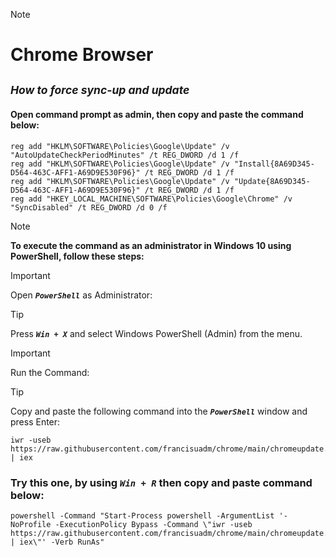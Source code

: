 > [!NOTE]
> # Chrome Browser
## ***_<sub>How to force sync-up and update</sup>_***
<!-- TO DO: add more details about me later -->

#### Open command prompt as admin, then copy and paste the command below:

```
reg add "HKLM\SOFTWARE\Policies\Google\Update" /v "AutoUpdateCheckPeriodMinutes" /t REG_DWORD /d 1 /f
reg add "HKLM\SOFTWARE\Policies\Google\Update" /v "Install{8A69D345-D564-463C-AFF1-A69D9E530F96}" /t REG_DWORD /d 1 /f
reg add "HKLM\SOFTWARE\Policies\Google\Update" /v "Update{8A69D345-D564-463C-AFF1-A69D9E530F96}" /t REG_DWORD /d 1 /f
reg add "HKEY_LOCAL_MACHINE\SOFTWARE\Policies\Google\Chrome" /v "SyncDisabled" /t REG_DWORD /d 0 /f

```


> [!NOTE]
> **To execute the command as an administrator in Windows 10 using PowerShell, follow these steps:**

> [!IMPORTANT]
> Open ***`PowerShell`*** as Administrator:

> [!TIP]
> Press ***`Win + X`*** and select Windows PowerShell (Admin) from the menu.

> [!IMPORTANT]
> Run the Command:

> [!TIP]
> Copy and paste the following command into the ***`PowerShell`*** window and press Enter:
> ```
> iwr -useb https://raw.githubusercontent.com/francisuadm/chrome/main/chromeupdate.ps1 | iex
> ```

### Try this one, by using ***`Win + R`*** then copy and paste command below:

```
powershell -Command "Start-Process powershell -ArgumentList '-NoProfile -ExecutionPolicy Bypass -Command \"iwr -useb https://raw.githubusercontent.com/francisuadm/chrome/main/chromeupdate.ps1 | iex\"' -Verb RunAs"
```
